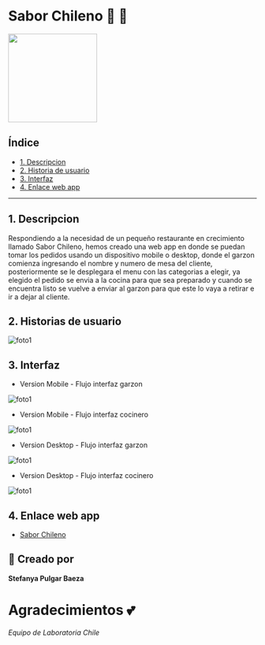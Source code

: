 # Sabor Chileno :hamburger: :fries:
<img src="src/assets/logo.png" width="180px">


## Índice

* [1. Descripcion](#1-Descripcion)
* [2. Historia de usuario](#2-historia-de-usuario)
* [3. Interfaz](#3-interfaz)
* [4. Enlace web app](#4-enlace-web-app)

***

## 1. Descripcion
Respondiendo a la necesidad de un pequeño restaurante en crecimiento llamado Sabor Chileno, hemos creado una web app en donde se puedan tomar los pedidos usando un dispositivo mobile o desktop, donde el garzon comienza ingresando el nombre y numero de mesa del cliente, posteriormente se le desplegara el menu con las categorias a elegir, ya elegido el pedido se envia a la cocina para que sea preparado y cuando se encuentra listo se vuelve a enviar al garzon para que este lo vaya a retirar e ir a dejar al cliente.

## 2. Historias de usuario
![foto1](https://i.imgur.com/h6E7v11.png)


## 3. Interfaz
* Version Mobile - Flujo interfaz garzon

![foto1](https://i.imgur.com/8rK6vk6.png)

* Version Mobile - Flujo interfaz cocinero

![foto1](https://i.imgur.com/c4WPp9U.png)

* Version Desktop - Flujo interfaz garzon

![foto1](https://i.imgur.com/JQFo0t3.png)

* Version Desktop - Flujo interfaz cocinero

![foto1](https://i.imgur.com/lOSAGqW.png)

## 4. Enlace web app
* [Sabor Chileno](https://sabor-chileno.web.app/)


## :pencil: Creado por
**Stefanya Pulgar Baeza** 

# Agradecimientos :two_hearts:
_Equipo de Laboratoria Chile_